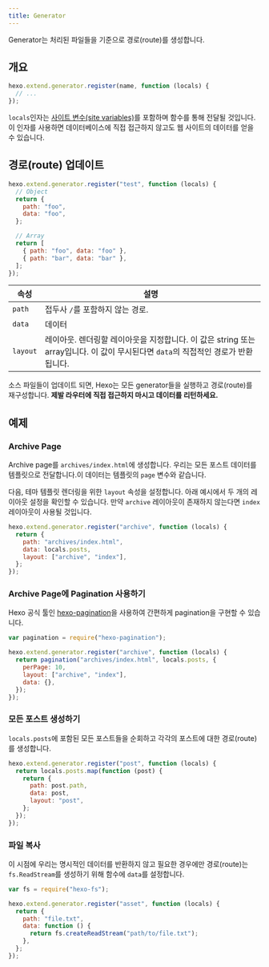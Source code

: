 ```yaml
---
title: Generator
---
```


Generator는 처리된 파일들을 기준으로 경로(route)를 생성합니다.

## 개요

```js
hexo.extend.generator.register(name, function (locals) {
  // ...
});
```

`locals`인자는 [사이트 변수(site variables)](../docs/variables.html#Site-Variables)를 포함하며 함수를 통해 전달될 것입니다. 이 인자를 사용하면 데이터베이스에 직접 접근하지 않고도 웹 사이트의 데이터를 얻을 수 있습니다.

## 경로(route) 업데이트

```js
hexo.extend.generator.register("test", function (locals) {
  // Object
  return {
    path: "foo",
    data: "foo",
  };

  // Array
  return [
    { path: "foo", data: "foo" },
    { path: "bar", data: "bar" },
  ];
});
```

| 속성     | 설명                                                                                                                               |
| -------- | ---------------------------------------------------------------------------------------------------------------------------------- |
| `path`   | 접두사 `/`를 포함하지 않는 경로.                                                                                                   |
| `data`   | 데이터                                                                                                                             |
| `layout` | 레이아웃. 렌더링할 레이아웃을 지정합니다. 이 값은 string 또는 array입니다. 이 값이 무시된다면 `data`의 직접적인 경로가 반환됩니다. |

소스 파일들이 업데이트 되면, Hexo는 모든 generator들을 실행하고 경로(route)를 재구성합니다. **제발 라우터에 직접 접근하지 마시고 데이터를 리턴하세요.**

## 예제

### Archive Page

Archive page를 `archives/index.html`에 생성합니다. 우리는 모든 포스트 데이터를 템플릿으로 전달합니다.이 데이터는 템플릿의 `page` 변수와 같습니다.

다음, 테마 템플릿 렌더링을 위한 `layout` 속성을 설정합니다. 아래 예시에서 두 개의 레이아웃 설정을 확인할 수 있습니다. 만약 `archive` 레이아웃이 존재하지 않는다면 `index` 레이아웃이 사용될 것입니다.

```js
hexo.extend.generator.register("archive", function (locals) {
  return {
    path: "archives/index.html",
    data: locals.posts,
    layout: ["archive", "index"],
  };
});
```

### Archive Page에 Pagination 사용하기

Hexo 공식 툴인 [hexo-pagination]을 사용하여 간편하게 pagination을 구현할 수 있습니다.

```js
var pagination = require("hexo-pagination");

hexo.extend.generator.register("archive", function (locals) {
  return pagination("archives/index.html", locals.posts, {
    perPage: 10,
    layout: ["archive", "index"],
    data: {},
  });
});
```

### 모든 포스트 생성하기

`locals.posts`에 포함된 모든 포스트들을 순회하고 각각의 포스트에 대한 경로(route)를 생성합니다.

```js
hexo.extend.generator.register("post", function (locals) {
  return locals.posts.map(function (post) {
    return {
      path: post.path,
      data: post,
      layout: "post",
    };
  });
});
```

### 파일 복사

이 시점에 우리는 명시적인 데이터를 반환하지 않고 필요한 경우에만 경로(route)는 `fs.ReadStream`를 생성하기 위해 함수에 `data`를 설정합니다.

```js
var fs = require("hexo-fs");

hexo.extend.generator.register("asset", function (locals) {
  return {
    path: "file.txt",
    data: function () {
      return fs.createReadStream("path/to/file.txt");
    },
  };
});
```

[hexo-pagination]: https://github.com/hexojs/hexo-pagination
